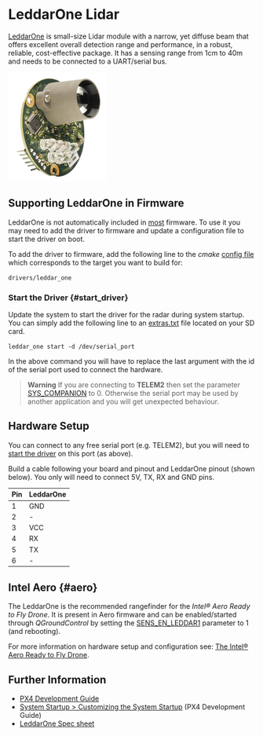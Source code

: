 # LeddarOne Lidar

[LeddarOne](https://leddartech.com/modules/leddarone/) is small-size Lidar module with a narrow, yet diffuse beam that offers excellent overall detection range and performance, in a robust, reliable, cost-effective package. It has a sensing range from 1cm to 40m and needs to be connected to a UART/serial bus.

<img src="../../assets/hardware/sensors/leddar_one.jpg" alt="LeddarOne Lidar rangefinder" width="200px" />


## Supporting LeddarOne in Firmware

LeddarOne is not automatically included in [most](#aero) firmware. 
To use it you may need to add the driver to firmware and update a configuration file to start the driver on boot. 

To add the driver to firmware, add the following line to the *cmake* [config file](https://github.com/PX4/Firmware/tree/master/cmake/configs) which corresponds to the target you want to build for:
```
drivers/leddar_one
```

### Start the Driver {#start_driver}

Update the system to start the driver for the radar during system startup.
You can simply add the following line to an [extras.txt](https://dev.px4.io/en/advanced/system_startup.html) file located on your SD card.
```
leddar_one start -d /dev/serial_port
```

In the above command you will have to replace the last argument with the id of the serial port used to connect the hardware. 

> **Warning** If you are connecting to **TELEM2** then set the parameter [SYS_COMPANION](../advanced_config/parameter_reference.md#SYS_COMPANION) to 0. Otherwise the
serial port may be used by another application and you will get unexpected behaviour.


## Hardware Setup

You can connect to any free serial port (e.g. TELEM2), but you will need to [start the driver](#start_driver) on this port (as above).

Build a cable following your board and pinout and LeddarOne pinout (shown below). You only will need to connect 5V, TX, RX and GND pins.

Pin | LeddarOne
--- | ---
1 | GND 
2 | - 
3 | VCC 
4 | RX 
5 | TX 
6 | - 

## Intel Aero {#aero}

The LeddarOne is the recommended rangefinder for the *Intel® Aero Ready to Fly Drone*. It is present in Aero firmware and can be enabled/started through *QGroundControl* by setting the [SENS_EN_LEDDAR1](../advanced_config/parameter_reference.md#SENS_EN_LEDDAR1) parameter to 1 (and rebooting).

For more information on hardware setup and configuration see: [The Intel® Aero Ready to Fly Drone](../flight_controller/intel_aero.md#leddarone).


## Further Information

<!-- Would be good to add links to topics on adding drivers to firmware -->
* [PX4 Development Guide](https://dev.px4.io/en/)
* [System Startup > Customizing the System Startup](https://dev.px4.io/en/advanced/system_startup.html#customizing-the-system-startup) (PX4 Development Guide)
* [LeddarOne Spec sheet](https://leddartech.com/app/uploads/dlm_uploads/2017/05/Spec-Sheets-LeddarOne-27octobre2017-web.pdf)
